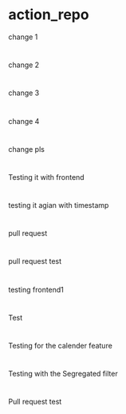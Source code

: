 # action_repo
change 1
#
change 2
#
change 3
#
change 4
#
change pls
#
Testing it with frontend
#
testing it agian with timestamp
#
pull request
#
pull request test
#
testing frontend1 
#
Test
#
Testing for the calender feature
#
Testing with the Segregated filter
#
Pull request test
